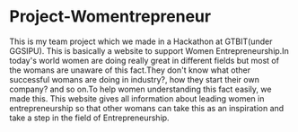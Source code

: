 # Project-Womentrepreneur
This is my team project which we made in a Hackathon at GTBIT(under GGSIPU). 
This is basically a website to support Women Entrepreneurship.In today's world women are doing really great in different fields but most of the womans are unaware of this fact.They don't know what other successful womans are doing in industry?, how they start their own company? and so on.To help women understanding this fact easily, we made this.
This website gives all information about leading women in entrepreneurship so that other womans can take this as an inspiration and take a step in the field of Entrepreneurship.
